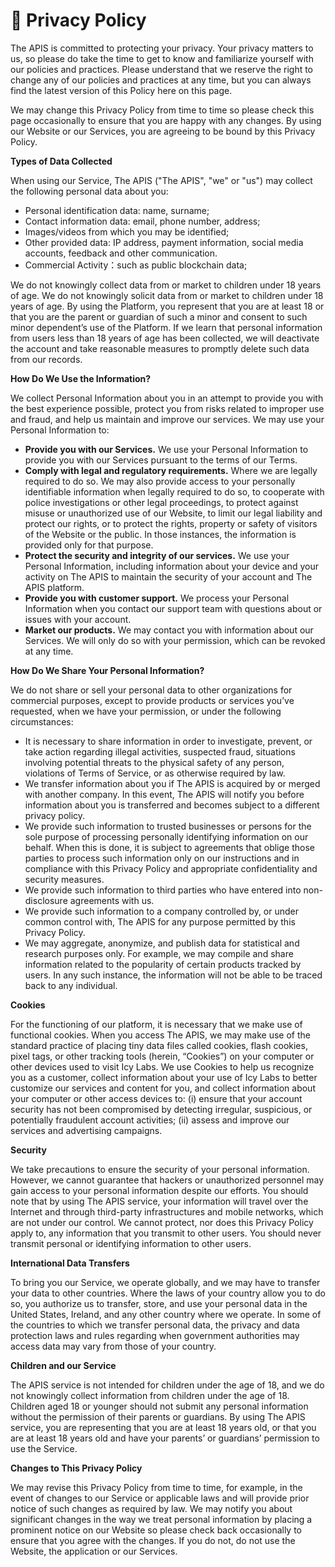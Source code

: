 # 📑 Privacy Policy

The APIS is committed to protecting your privacy. Your privacy matters to us, so please do take the time to get to know and familiarize yourself with our policies and practices. Please understand that we reserve the right to change any of our policies and practices at any time, but you can always find the latest version of this Policy here on this page.

We may change this Privacy Policy from time to time so please check this page occasionally to ensure that you are happy with any changes. By using our Website or our Services, you are agreeing to be bound by this Privacy Policy.

**Types of Data Collected**&#x20;

When using our Service, The APIS ("The APIS", "we" or "us") may collect the following personal data about you:

* Personal identification data: name, surname;&#x20;
* Contact information data: email, phone number, address;
* &#x20;Images/videos from which you may be identified;&#x20;
* Other provided data: IP address, payment information, social media accounts, feedback and other communication.&#x20;
* Commercial Activity：such as public blockchain data;&#x20;

We do not knowingly collect data from or market to children under 18 years of age. We do not knowingly solicit data from or market to children under 18 years of age. By using the Platform, you represent that you are at least 18 or that you are the parent or guardian of such a minor and consent to such minor dependent’s use of the Platform. If we learn that personal information from users less than 18 years of age has been collected, we will deactivate the account and take reasonable measures to promptly delete such data from our records.

**How Do We Use the Information?**&#x20;

We collect Personal Information about you in an attempt to provide you with the best experience possible, protect you from risks related to improper use and fraud, and help us maintain and improve our services. We may use your Personal Information to:

* **Provide you with our Services.** We use your Personal Information to provide you with our Services pursuant to the terms of our Terms.&#x20;
* **Comply with legal and regulatory requirements.** Where we are legally required to do so. We may also provide access to your personally identifiable information when legally required to do so, to cooperate with police investigations or other legal proceedings, to protect against misuse or unauthorized use of our Website, to limit our legal liability and protect our rights, or to protect the rights, property or safety of visitors of the Website or the public. In those instances, the information is provided only for that purpose.
* &#x20;**Protect the security and integrity of our services.** We use your Personal Information, including information about your device and your activity on The APIS to maintain the security of your account and The APIS platform.
* &#x20;**Provide you with customer support.** We process your Personal Information when you contact our support team with questions about or issues with your account.&#x20;
* **Market our products.** We may contact you with information about our Services. We will only do so with your permission, which can be revoked at any time.&#x20;

**How Do We Share Your Personal Information?**&#x20;

We do not share or sell your personal data to other organizations for commercial purposes, except to provide products or services you’ve requested, when we have your permission, or under the following circumstances:

* It is necessary to share information in order to investigate, prevent, or take action regarding illegal activities, suspected fraud, situations involving potential threats to the physical safety of any person, violations of Terms of Service, or as otherwise required by law.&#x20;
* We transfer information about you if The APIS is acquired by or merged with another company. In this event, The APIS will notify you before information about you is transferred and becomes subject to a different privacy policy.&#x20;
* We provide such information to trusted businesses or persons for the sole purpose of processing personally identifying information on our behalf. When this is done, it is subject to agreements that oblige those parties to process such information only on our instructions and in compliance with this Privacy Policy and appropriate confidentiality and security measures.&#x20;
* We provide such information to third parties who have entered into non-disclosure agreements with us.&#x20;
* We provide such information to a company controlled by, or under common control with, The APIS for any purpose permitted by this Privacy Policy.&#x20;
* We may aggregate, anonymize, and publish data for statistical and research purposes only. For example, we may compile and share information related to the popularity of certain products tracked by users. In any such instance, the information will not be able to be traced back to any individual.&#x20;

**Cookies**&#x20;

For the functioning of our platform, it is necessary that we make use of functional cookies. When you access The APIS, we may make use of the standard practice of placing tiny data files called cookies, flash cookies, pixel tags, or other tracking tools (herein, “Cookies”) on your computer or other devices used to visit Icy Labs. We use Cookies to help us recognize you as a customer, collect information about your use of Icy Labs to better customize our services and content for you, and collect information about your computer or other access devices to: (i) ensure that your account security has not been compromised by detecting irregular, suspicious, or potentially fraudulent account activities; (ii) assess and improve our services and advertising campaigns.

**Security**&#x20;

We take precautions to ensure the security of your personal information. However, we cannot guarantee that hackers or unauthorized personnel may gain access to your personal information despite our efforts. You should note that by using The APIS service, your information will travel over the Internet and through third-party infrastructures and mobile networks, which are not under our control. We cannot protect, nor does this Privacy Policy apply to, any information that you transmit to other users. You should never transmit personal or identifying information to other users.

**International Data Transfers**&#x20;

To bring you our Service, we operate globally, and we may have to transfer your data to other countries. Where the laws of your country allow you to do so, you authorize us to transfer, store, and use your personal data in the United States, Ireland, and any other country where we operate. In some of the countries to which we transfer personal data, the privacy and data protection laws and rules regarding when government authorities may access data may vary from those of your country.

**Children and our Service**&#x20;

The APIS service is not intended for children under the age of 18, and we do not knowingly collect information from children under the age of 18. Children aged 18 or younger should not submit any personal information without the permission of their parents or guardians. By using The APIS service, you are representing that you are at least 18 years old, or that you are at least 18 years old and have your parents’ or guardians’ permission to use the Service.

**Changes to This Privacy Policy**&#x20;

We may revise this Privacy Policy from time to time, for example, in the event of changes to our Service or applicable laws and will provide prior notice of such changes as required by law. We may notify you about significant changes in the way we treat personal information by placing a prominent notice on our Website so please check back occasionally to ensure that you agree with the changes. If you do not, do not use the Website, the application or our Services.
